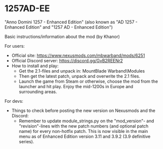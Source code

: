 # 1257AD-EE
"Anno Domini 1257 - Enhanced Edition" (also known as "AD 1257 - Enhanced Edition" and "1257 AD - Enhanced Edition")

Basic instructions/information about the mod (by Khanor)

For users:
- Official site: https://www.nexusmods.com/mbwarband/mods/6251
- Official Discord server: https://discord.gg/GvB2REENr2
- How to install and play:
    - Get the 2.1-files and unpack in: MountBlade Warband\Modules
    - Then get the latest patch, unpack and overwrite the 2.1 files.
    - Launch the game from Steam or otherwise, choose the mod from the launcher and hit play. Enjoy the mid-1200s in Europe and surrounding areas.

For devs:
- Things to check before posting the new version on Nexusmods and the Discord:
    - Remember to update module_strings.py on the "mod_version"- and "revision"-lines with the new patch numbers (and optional patch name) for every non-hotfix patch. This is now visible in the main menu as of Enhanced Edition version 3.11 and 3.9.2 (3.9 definitive series).
